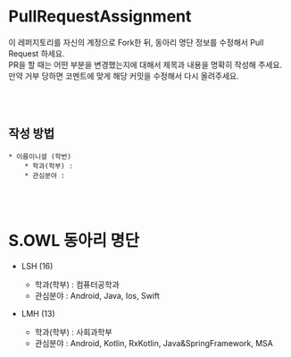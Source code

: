 # PullRequestAssignment
이 레퍼지토리를 자신의 계정으로 Fork한 뒤, 동아리 명단 정보를 수정해서 Pull Request 하세요. </br>
PR을 할 때는 어떤 부분을 변경했는지에 대해서 제목과 내용을 명확히 작성해 주세요. </br>
만약 거부 당하면 코멘트에 맞게 해당 커밋을 수정해서 다시 올려주세요.

</br>
</br>

## 작성 방법
```
* 이름이니셜 (학번)
    * 학과(학부) : 
    * 관심분야 : 
```

</br>
</br>

# S.OWL 동아리 명단

* LSH (16)
    * 학과(학부) : 컴퓨터공학과
    * 관심분야 : Android, Java, Ios, Swift

* LMH (13)
    * 학과(학부) : 사회과학부
    * 관심분야 : Android, Kotlin, RxKotlin, Java&SpringFramework, MSA

